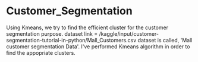 # Customer_Segmentation
Using Kmeans, we try to find the efficient cluster for the customer segmentation purpose.
dataset link = /kaggle/input/customer-segmentation-tutorial-in-python/Mall_Customers.csv
dataset is called, 'Mall customer segmentation Data'.
I've performed Kmeans algorithm in order to find the appopriate clusters.
